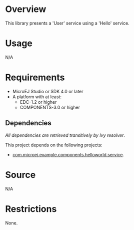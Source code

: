# Overview
This library presents a 'User' service using a 'Hello' service.

# Usage
N/A

# Requirements
* MicroEJ Studio or SDK 4.0 or later
* A platform with at least:
	* EDC-1.2 or higher
	* COMPONENTS-3.0 or higher

## Dependencies
_All dependencies are retrieved transitively by Ivy resolver_.

This project depends on the following projects:
 * [com.microej.example.components.helloworld.service](../com.microej.example.components.helloworld.service/).

# Source
N/A

# Restrictions
None.
